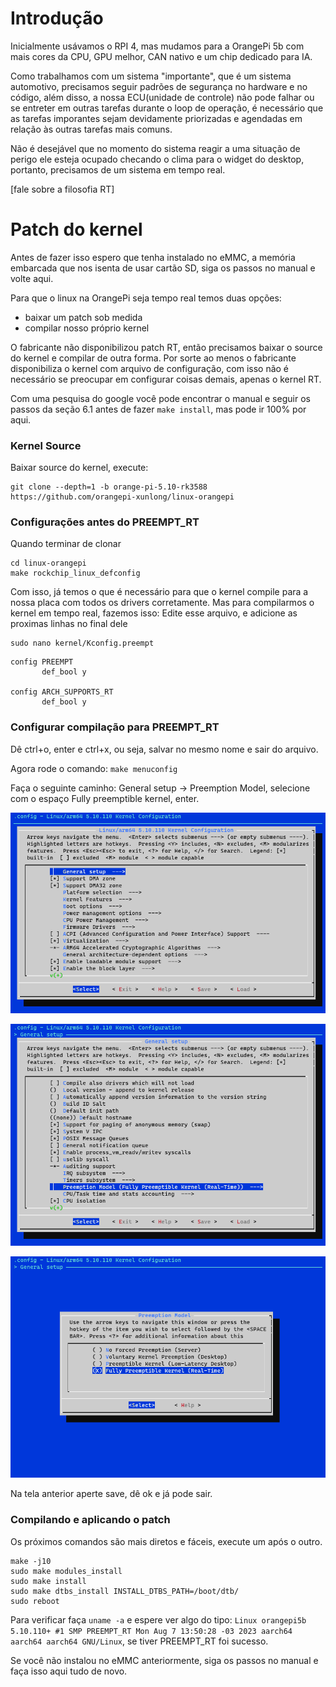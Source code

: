 # Introdução

Inicialmente usávamos o RPI 4, mas mudamos para a OrangePi 5b com mais cores da CPU, GPU melhor, CAN nativo e um chip dedicado para IA. 

Como trabalhamos com um sistema "importante", que é um sistema automotivo, precisamos seguir padrões de segurança no hardware e no código, além disso, a nossa ECU(unidade de controle) não pode falhar ou se entreter em outras tarefas durante o loop de operação, é necessário que as tarefas imporantes sejam devidamente priorizadas e agendadas em relação às outras tarefas mais comuns.

Não é desejável que no momento do sistema reagir a uma situação de perigo ele esteja ocupado checando o clima para o widget do desktop, portanto, precisamos de um sistema em tempo real.

[fale sobre a filosofia RT]

# Patch do kernel

Antes de fazer isso espero que tenha instalado no eMMC, a memória embarcada que nos isenta de usar cartão SD, siga os passos no manual e volte aqui.

Para que o linux na OrangePi seja tempo real temos duas opções:
- baixar um patch sob medida
- compilar nosso próprio kernel

O fabricante não disponibilizou patch RT, então precisamos baixar o source do kernel e compilar de outra forma. Por sorte ao menos o fabricante disponibiliza o kernel com arquivo de configuração, com isso não é necessário se preocupar em configurar coisas demais, apenas o kernel RT.

Com uma pesquisa do google você pode encontrar o manual e seguir os passos da seção 6.1 antes de fazer `make install`, mas pode ir 100% por aqui.

### Kernel Source
Baixar source do kernel, execute:
```
git clone --depth=1 -b orange-pi-5.10-rk3588 https://github.com/orangepi-xunlong/linux-orangepi
```

### Configurações antes do PREEMPT_RT
Quando terminar de clonar
```
cd linux-orangepi
make rockchip_linux_defconfig
```
Com isso, já temos o que é necessário para que o kernel compile para a nossa placa com todos os drivers corretamente. Mas para compilarmos o kernel em tempo real, fazemos isso:
Edite esse arquivo, e adicione as proximas linhas no final dele
```
sudo nano kernel/Kconfig.preempt
```

```
config PREEMPT
       def_bool y

config ARCH_SUPPORTS_RT
       def_bool y
```

### Configurar compilação para PREEMPT_RT
Dê ctrl+o, enter e ctrl+x, ou seja, salvar no mesmo nome e sair do arquivo.

Agora rode o comando: `make menuconfig`

Faça o seguinte caminho: General setup -> Preemption Model, selecione com o espaço Fully preemptible kernel, enter. 

![](content/images/krt1.png)

![](content/images/krt2.png)

![](content/images/krt3.png)

Na tela anterior aperte save, dê ok e já pode sair.

### Compilando e aplicando o patch
Os próximos comandos são mais diretos e fáceis, execute um após o outro.
```
make -j10
sudo make modules_install
sudo make install
sudo make dtbs_install INSTALL_DTBS_PATH=/boot/dtb/
sudo reboot
```
Para verificar faça `uname -a` e espere ver algo do tipo: `Linux orangepi5b 5.10.110+ #1 SMP PREEMPT_RT Mon Aug 7 13:50:28 -03 2023 aarch64 aarch64 aarch64 GNU/Linux`, se tiver PREEMPT_RT foi sucesso.

Se você não instalou no eMMC anteriormente, siga os passos no manual e faça isso aqui tudo de novo.